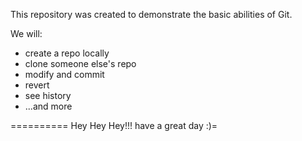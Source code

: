 This repository was created to demonstrate the basic abilities of Git.

We will:

- create a repo locally
- clone someone else's repo
- modify and commit
- revert
- see history
- ...and more

==========
Hey Hey Hey!!!
have a great day :)=
